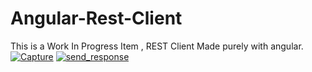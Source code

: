 # Angular-Rest-Client
This is a Work In Progress Item , REST Client Made purely with angular.
<a href="https://ibb.co/k3mQNo"><img src="https://thumb.ibb.co/k3mQNo/Capture.png" alt="Capture" border="0"></a> <a href="https://ibb.co/mnXbTT"><img src="https://thumb.ibb.co/mnXbTT/send_response.png" alt="send_response" border="0"></a>

